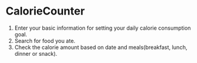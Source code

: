 # CalorieCounter
1. Enter your basic information for setting your daily calorie consumption goal. 
2. Search for food you ate.
3. Check the calorie amount based on date and meals(breakfast, lunch, dinner or snack).
